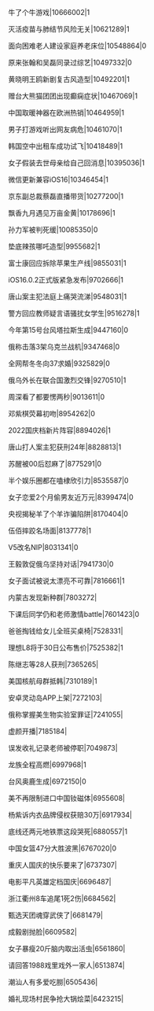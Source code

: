 牛了个牛游戏|10666002|1

灭活疫苗与肺结节风险无关|10621289|1

面向困难老人建设家庭养老床位|10548864|0

原来张翰和吴磊同录过综艺|10497332|0

黄晓明王鸥新剧复古风造型|10492201|1

赠台大熊猫团团出现癫痫症状|10467069|1

中国取暖神器在欧洲热销|10464959|1

男子打游戏听出网友病危|10461070|1

韩国空中出租车成功试飞|10418489|1

女子假装去世母亲给自己回消息|10395036|1

微信更新兼容iOS16|10346454|1

京东副总裁蔡磊直播带货|10277200|1

飘香九月遇见万亩金黄|10178696|1

孙力军被判死缓|10085350|0

垫底辣孩哪吒造型|9955682|1

富士康回应拆除苹果生产线|9855031|1

iOS16.0.2正式版紧急发布|9702666|1

唐山案主犯法庭上痛哭流涕|9548031|1

警方回应教师疑言语骚扰女学生|9516278|1

今年第15号台风塔拉斯生成|9447160|0

俄称击落3架乌克兰战机|9347468|0

全网帮冬冬向37求婚|9325829|0

俄乌外长在联合国激烈交锋|9270510|1

周深看了都要愣两秒|9013611|0

邓紫棋荧幕初吻|8954262|0

2022国庆档新片阵容|8894026|1

唐山打人案主犯获刑24年|8828813|1

苏醒被00后怼麻了|8775291|0

半个娱乐圈都在嗑棣欣引力|8535587|0

女子恋爱2个月偷男友近万元|8399474|0

央视揭秘羊了个羊诈骗陷阱|8170404|0

伍佰摔跤名场面|8137778|1

V5改名NIP|8031341|0

王毅敦促俄乌坚持对话|7941730|0

女子面试被说太漂亮不可靠|7816661|1

内蒙古发现新种群|7803272|

下课后同学仍和老师激情battle|7601423|0

爸爸掏钱给女儿全班买桌椅|7528331|

理想L8将于30日公布售价|7525382|1

陈继志等28人获刑|7365265|

美国核航母群抵韩|7310189|1

安卓灵动岛APP上架|7272103|

俄称掌握美生物实验室罪证|7241055|

虚颜开播|7185184|

误发收礼记录老师被停职|7049873|

龙族全程高燃|6997968|1

台风奥鹿生成|6972150|0

美不再限制进口中国钕磁体|6955608|

杨紫诉内衣品牌侵权获赔30万|6917934|

底线还两元地铁票这段哭死|6880557|1

中国女篮47分大胜波黑|6767020|0

重庆人国庆的快乐要来了|6737307|

电影平凡英雄定档国庆|6696487|

浙江衢州8车追尾1死2伤|6684562|

甄选天团魂穿武侠了|6681479|

成毅剧抛脸|6609582|

女子暴瘦20斤脑内取出活虫|6561860|

请回答1988戏里戏外一家人|6513874|

潮汕人有多爱吃朥|6505436|

婚礼现场村民争抢大锅烩菜|6423215|

